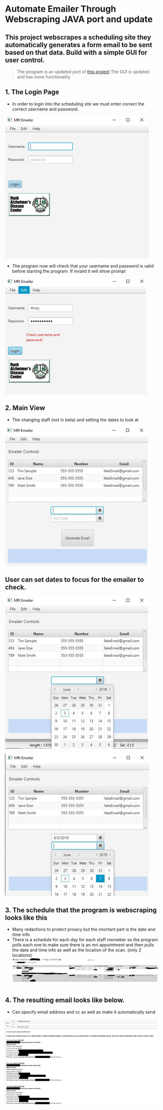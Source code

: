 # Automate Emailer Through Webscraping JAVA port and update

## This project webscrapes a scheduling site they automatically generates a form email to be sent based on that data. Build with a simple GUI for user control.

> The program is an updated port of [this project](https://github.com/ttruty/AutomationEmailerWebscrape) 
> The GUI is updated and has more functionality

## 1. The Login Page
 
* In order to login into the scheduling site we must enter correct the correct username and password.

![Login](images/login.JPG "Login page")

* The program now will check that your username and password is valid before starting the program. If invalid it will show prompt

![Login Fail](images/loginfail.JPG "Login fail")

## 2. Main View

* The changing staff (not in beta) and setting the dates to look at 


![Staff](images/staff.JPG "Staff phonebook")

## User can set dates to focus for the emailer to check.


![Dates](images/date1.JPG "Dates")

![Dates](images/date2.JPG "Dates")

## 3. The schedule that the program is webscraping looks like this
- Many redactions to protect privacy but the imortant part is the date and time info. 
- There is a schedule for each day for each staff memeber so the program polls each one to make sure there is an mri appointment and then pulls the date and time info as well as the location of the scan. (only 2 locations)
![Schedule](images/schedule.JPG "Staff phonebook")

## 4. The resulting email looks like below.
- Can specify email address and cc as well as make it automatically send

![Email](images/email.JPG "Email")


